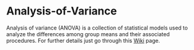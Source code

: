 # Analysis-of-Variance
Analysis of variance (ANOVA) is a collection of statistical models used to analyze the differences among group means and their associated procedures. For further details just go through this [Wiki](https://github.com/0093Da/Analysis-of-Variance/wiki|Analysis-of-Variance) page. 
